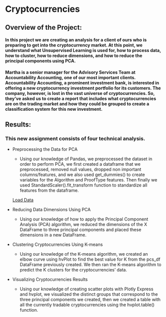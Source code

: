 # Cryptocurrencies

## Overview of the Project:

#### In this project we are creating an analysis for a client of ours who is preparing to get into the cryptocurrency market. At this point, we understand what Unsupervised Learning is used for, how to process data, how to cluster, how to reduce dimensions, and how to reduce the principal components using PCA.

#### Martha is a senior manager for the Advisory Services Team at Accountability Accounting, one of our most important clients. Accountability Accounting, a prominent investment bank, is interested in offering a new cryptocurrency investment portfolio for its customers. The company, however, is lost in the vast universe of cryptocurrencies. So, they’ve asked us to create a report that includes what cryptocurrencies are on the trading market and how they could be grouped to create a classification system for this new investment.


## Results:

### This new assignment consists of four technical analysis.

* Preprocessing the Data for PCA

    * Using our knowledge of Pandas, we preprocessed the dataset in order to perform PCA, we first created a dataframe that we preprocessed, removed null values, dropped non important columns/features, and we also used get_dummies() to create variables for the Algorithm and ProofType features. Then finally we used StandardScaler().fit_transform function to standardize all features from the dataframe.

    [Load Data](Images/load_csv.png)

    [](Images/tradedcrypto2.png)

    [](Images/removedcolumns3.png)

    [](Images/standardized4.png)

* Reducing Data Dimensions Using PCA

    * Using our knowledge of how to apply the Principal Component Analysis (PCA) algorithm, we reduced the dimensions of the X DataFrame to three principal components and placed these dimensions in a new DataFrame.

    [](Images/pca1.png)

    [](Images/pca2.png)


* Clustering Cryptocurrencies Using K-means

    * Using our knowledge of the K-means algorithm, we created an elbow curve using hvPlot to find the best value for K from the pcs_df DataFrame previously created. We then ran the K-means algorithm to predict the K clusters for the cryptocurrencies’ data.

    [](Images/elbowcurve1.png)
    [](Images/elbowcurve2.png)

    [](Images/kmeans2.png)

    [](Images/newdf3.png)


* Visualizing Cryptocurrencies Results

    * Using our knowledge of creating scatter plots with Plotly Express and hvplot, we visualized the distinct groups that correspond to the three principal components we created, then we created a table with all the currently tradable cryptocurrencies using the hvplot.table() function.


    [](Images/scatter3d1.png)
    [](Images/scatter3d2.png)

    [](Images/tradablecrypto.png)

    [](Images/hvplotscatter.png)


